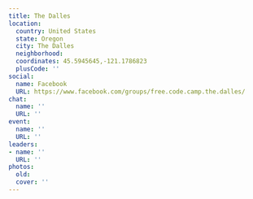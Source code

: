 ```yaml
---
title: The Dalles
location:
  country: United States
  state: Oregon
  city: The Dalles
  neighborhood: 
  coordinates: 45.5945645,-121.1786823
  plusCode: ''
social:
  name: Facebook
  URL: https://www.facebook.com/groups/free.code.camp.the.dalles/
chat:
  name: ''
  URL: ''
event:
  name: ''
  URL: ''
leaders:
- name: ''
  URL: ''
photos:
  old: 
  cover: ''
---
```

